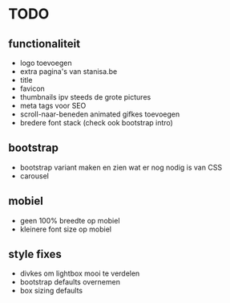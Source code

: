 # TODO

## functionaliteit
* logo toevoegen
* extra pagina's van stanisa.be
* title
* favicon
* thumbnails ipv steeds de grote pictures
* meta tags voor SEO
* scroll-naar-beneden animated gifkes toevoegen
* bredere font stack (check ook bootstrap intro)

## bootstrap
* bootstrap variant maken en zien wat er nog nodig is van CSS
* carousel

## mobiel
* geen 100% breedte op mobiel
* kleinere font size op mobiel

## style fixes
* divkes om lightbox mooi te verdelen
* bootstrap defaults overnemen
* box sizing defaults